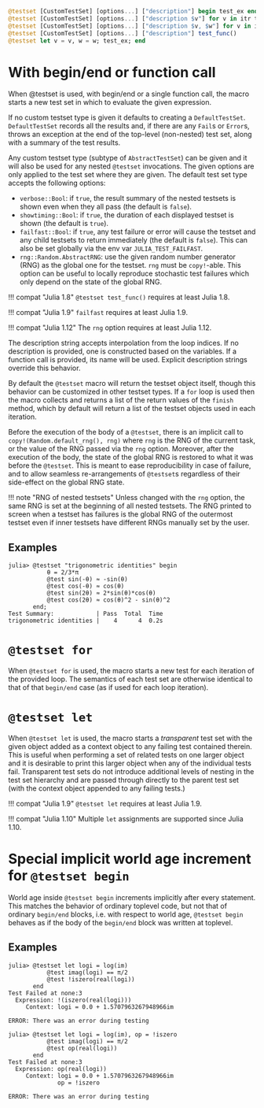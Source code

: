 ```julia
@testset [CustomTestSet] [options...] ["description"] begin test_ex end
@testset [CustomTestSet] [options...] ["description $v"] for v in itr test_ex end
@testset [CustomTestSet] [options...] ["description $v, $w"] for v in itrv, w in itrw test_ex end
@testset [CustomTestSet] [options...] ["description"] test_func()
@testset let v = v, w = w; test_ex; end
```

# With begin/end or function call

When @testset is used, with begin/end or a single function call, the macro starts a new test set in which to evaluate the given expression.

If no custom testset type is given it defaults to creating a `DefaultTestSet`. `DefaultTestSet` records all the results and, if there are any `Fail`s or `Error`s, throws an exception at the end of the top-level (non-nested) test set, along with a summary of the test results.

Any custom testset type (subtype of `AbstractTestSet`) can be given and it will also be used for any nested `@testset` invocations. The given options are only applied to the test set where they are given. The default test set type accepts the following options:

  * `verbose::Bool`: if `true`, the result summary of the nested testsets is shown even when they all pass (the default is `false`).
  * `showtiming::Bool`: if `true`, the duration of each displayed testset is shown (the default is `true`).
  * `failfast::Bool`: if `true`, any test failure or error will cause the testset and any child testsets to return immediately (the default is `false`). This can also be set globally via the env var `JULIA_TEST_FAILFAST`.
  * `rng::Random.AbstractRNG`: use the given random number generator (RNG) as the global one for the testset.  `rng` must be `copy!`-able.  This option can be useful to locally reproduce stochastic test failures which only depend on the state of the global RNG.

!!! compat "Julia 1.8"
    `@testset test_func()` requires at least Julia 1.8.


!!! compat "Julia 1.9"
    `failfast` requires at least Julia 1.9.


!!! compat "Julia 1.12"
    The `rng` option requires at least Julia 1.12.


The description string accepts interpolation from the loop indices. If no description is provided, one is constructed based on the variables. If a function call is provided, its name will be used. Explicit description strings override this behavior.

By default the `@testset` macro will return the testset object itself, though this behavior can be customized in other testset types. If a `for` loop is used then the macro collects and returns a list of the return values of the `finish` method, which by default will return a list of the testset objects used in each iteration.

Before the execution of the body of a `@testset`, there is an implicit call to `copy!(Random.default_rng(), rng)` where `rng` is the RNG of the current task, or the value of the RNG passed via the `rng` option. Moreover, after the execution of the body, the state of the global RNG is restored to what it was before the `@testset`. This is meant to ease reproducibility in case of failure, and to allow seamless re-arrangements of `@testset`s regardless of their side-effect on the global RNG state.

!!! note "RNG of nested testsets"
    Unless changed with the `rng` option, the same RNG is set at the beginning of all nested testsets.  The RNG printed to screen when a testset has failures is the global RNG of the outermost testset even if inner testsets have different RNGs manually set by the user.


## Examples

```jldoctest; filter = r"trigonometric identities |    4      4  [0-9\.]+s"
julia> @testset "trigonometric identities" begin
           θ = 2/3*π
           @test sin(-θ) ≈ -sin(θ)
           @test cos(-θ) ≈ cos(θ)
           @test sin(2θ) ≈ 2*sin(θ)*cos(θ)
           @test cos(2θ) ≈ cos(θ)^2 - sin(θ)^2
       end;
Test Summary:            | Pass  Total  Time
trigonometric identities |    4      4  0.2s
```

# `@testset for`

When `@testset for` is used, the macro starts a new test for each iteration of the provided loop. The semantics of each test set are otherwise identical to that of that `begin/end` case (as if used for each loop iteration).

# `@testset let`

When `@testset let` is used, the macro starts a *transparent* test set with the given object added as a context object to any failing test contained therein. This is useful when performing a set of related tests on one larger object and it is desirable to print this larger object when any of the individual tests fail. Transparent test sets do not introduce additional levels of nesting in the test set hierarchy and are passed through directly to the parent test set (with the context object appended to any failing tests.)

!!! compat "Julia 1.9"
    `@testset let` requires at least Julia 1.9.


!!! compat "Julia 1.10"
    Multiple `let` assignments are supported since Julia 1.10.


# Special implicit world age increment for `@testset begin`

World age inside `@testset begin` increments implicitly after every statement. This matches the behavior of ordinary toplevel code, but not that of ordinary `begin/end` blocks, i.e. with respect to world age, `@testset begin` behaves as if the body of the `begin/end` block was written at toplevel.

## Examples

```jldoctest
julia> @testset let logi = log(im)
           @test imag(logi) == π/2
           @test !iszero(real(logi))
       end
Test Failed at none:3
  Expression: !(iszero(real(logi)))
     Context: logi = 0.0 + 1.5707963267948966im

ERROR: There was an error during testing

julia> @testset let logi = log(im), op = !iszero
           @test imag(logi) == π/2
           @test op(real(logi))
       end
Test Failed at none:3
  Expression: op(real(logi))
     Context: logi = 0.0 + 1.5707963267948966im
              op = !iszero

ERROR: There was an error during testing
```

